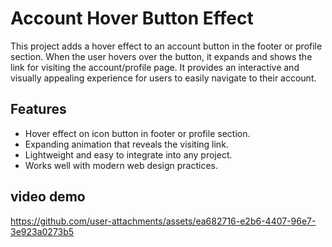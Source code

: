 # Account Hover Button Effect

This project adds a hover effect to an account button in the footer or profile section. When the user hovers over the button, it expands and shows the link for visiting the account/profile page. It provides an interactive and visually appealing experience for users to easily navigate to their account.

## Features
- Hover effect on icon button in footer or profile section.
- Expanding animation that reveals the visiting link.
- Lightweight and easy to integrate into any project.
- Works well with modern web design practices.

## video demo

https://github.com/user-attachments/assets/ea682716-e2b6-4407-96e7-3e923a0273b5


